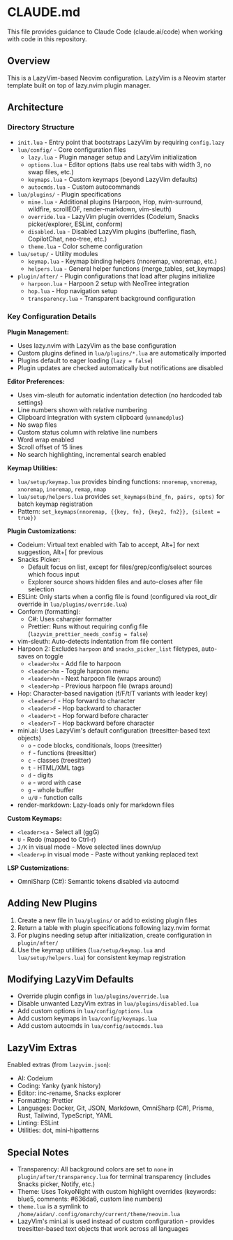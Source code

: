 # CLAUDE.md

This file provides guidance to Claude Code (claude.ai/code) when working with code in this repository.

## Overview

This is a LazyVim-based Neovim configuration. LazyVim is a Neovim starter template built on top of lazy.nvim plugin manager.

## Architecture

### Directory Structure

- `init.lua` - Entry point that bootstraps LazyVim by requiring `config.lazy`
- `lua/config/` - Core configuration files
  - `lazy.lua` - Plugin manager setup and LazyVim initialization
  - `options.lua` - Editor options (tabs use real tabs with width 3, no swap files, etc.)
  - `keymaps.lua` - Custom keymaps (beyond LazyVim defaults)
  - `autocmds.lua` - Custom autocommands
- `lua/plugins/` - Plugin specifications
  - `mine.lua` - Additional plugins (Harpoon, Hop, nvim-surround, wildfire, scrollEOF, render-markdown, vim-sleuth)
  - `override.lua` - LazyVim plugin overrides (Codeium, Snacks picker/explorer, ESLint, conform)
  - `disabled.lua` - Disabled LazyVim plugins (bufferline, flash, CopilotChat, neo-tree, etc.)
  - `theme.lua` - Color scheme configuration
- `lua/setup/` - Utility modules
  - `keymap.lua` - Keymap binding helpers (nnoremap, vnoremap, etc.)
  - `helpers.lua` - General helper functions (merge_tables, set_keymaps)
- `plugin/after/` - Plugin configurations that load after plugins initialize
  - `harpoon.lua` - Harpoon 2 setup with NeoTree integration
  - `hop.lua` - Hop navigation setup
  - `transparency.lua` - Transparent background configuration

### Key Configuration Details

**Plugin Management:**
- Uses lazy.nvim with LazyVim as the base configuration
- Custom plugins defined in `lua/plugins/*.lua` are automatically imported
- Plugins default to eager loading (`lazy = false`)
- Plugin updates are checked automatically but notifications are disabled

**Editor Preferences:**
- Uses vim-sleuth for automatic indentation detection (no hardcoded tab settings)
- Line numbers shown with relative numbering
- Clipboard integration with system clipboard (`unnamedplus`)
- No swap files
- Custom status column with relative line numbers
- Word wrap enabled
- Scroll offset of 15 lines
- No search highlighting, incremental search enabled

**Keymap Utilities:**
- `lua/setup/keymap.lua` provides binding functions: `nnoremap`, `vnoremap`, `xnoremap`, `inoremap`, `remap`, `nmap`
- `lua/setup/helpers.lua` provides `set_keymaps(bind_fn, pairs, opts)` for batch keymap registration
- Pattern: `set_keymaps(nnoremap, {{key, fn}, {key2, fn2}}, {silent = true})`

**Plugin Customizations:**
- Codeium: Virtual text enabled with Tab to accept, Alt+] for next suggestion, Alt+[ for previous
- Snacks Picker:
  - Default focus on list, except for files/grep/config/select sources which focus input
  - Explorer source shows hidden files and auto-closes after file selection
- ESLint: Only starts when a config file is found (configured via root_dir override in `lua/plugins/override.lua`)
- Conform (formatting):
  - C#: Uses csharpier formatter
  - Prettier: Runs without requiring config file (`lazyvim_prettier_needs_config = false`)
- vim-sleuth: Auto-detects indentation from file content
- Harpoon 2: Excludes `harpoon` and `snacks_picker_list` filetypes, auto-saves on toggle
  - `<leader>hx` - Add file to harpoon
  - `<leader>hm` - Toggle harpoon menu
  - `<leader>hn` - Next harpoon file (wraps around)
  - `<leader>hp` - Previous harpoon file (wraps around)
- Hop: Character-based navigation (f/F/t/T variants with leader key)
  - `<leader>f` - Hop forward to character
  - `<leader>F` - Hop backward to character
  - `<leader>t` - Hop forward before character
  - `<leader>T` - Hop backward before character
- mini.ai: Uses LazyVim's default configuration (treesitter-based text objects)
  - `o` - code blocks, conditionals, loops (treesitter)
  - `f` - functions (treesitter)
  - `c` - classes (treesitter)
  - `t` - HTML/XML tags
  - `d` - digits
  - `e` - word with case
  - `g` - whole buffer
  - `u/U` - function calls
- render-markdown: Lazy-loads only for markdown files

**Custom Keymaps:**
- `<leader>sa` - Select all (gg<S-v>G)
- `U` - Redo (mapped to Ctrl-r)
- `J/K` in visual mode - Move selected lines down/up
- `<leader>p` in visual mode - Paste without yanking replaced text

**LSP Customizations:**
- OmniSharp (C#): Semantic tokens disabled via autocmd

## Adding New Plugins

1. Create a new file in `lua/plugins/` or add to existing plugin files
2. Return a table with plugin specifications following lazy.nvim format
3. For plugins needing setup after initialization, create configuration in `plugin/after/`
4. Use the keymap utilities (`lua/setup/keymap.lua` and `lua/setup/helpers.lua`) for consistent keymap registration

## Modifying LazyVim Defaults

- Override plugin configs in `lua/plugins/override.lua`
- Disable unwanted LazyVim extras in `lua/plugins/disabled.lua`
- Add custom options in `lua/config/options.lua`
- Add custom keymaps in `lua/config/keymaps.lua`
- Add custom autocmds in `lua/config/autocmds.lua`

## LazyVim Extras

Enabled extras (from `lazyvim.json`):
- AI: Codeium
- Coding: Yanky (yank history)
- Editor: inc-rename, Snacks explorer
- Formatting: Prettier
- Languages: Docker, Git, JSON, Markdown, OmniSharp (C#), Prisma, Rust, Tailwind, TypeScript, YAML
- Linting: ESLint
- Utilities: dot, mini-hipatterns

## Special Notes

- Transparency: All background colors are set to `none` in `plugin/after/transparency.lua` for terminal transparency (includes Snacks picker, Notify, etc.)
- Theme: Uses TokyoNight with custom highlight overrides (keywords: blue5, comments: #636da6, custom line numbers)
- `theme.lua` is a symlink to `/home/aidan/.config/omarchy/current/theme/neovim.lua`
- LazyVim's mini.ai is used instead of custom configuration - provides treesitter-based text objects that work across all languages

